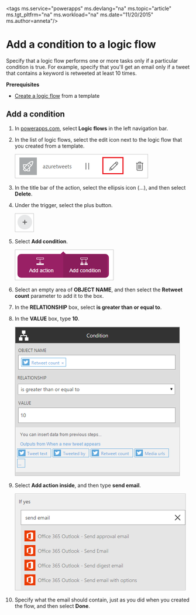 <properties
    pageTitle="Add a condition to a logic flow | Microsoft PowerApps"
    description="Specify that a logic flow performs one or more tasks only if a particular condition is true."
    services=""
    suite="powerapps"
    documentationCenter="na"
    authors="aftowen"
    manager="erikre"
    editor=""
    tags=""/>

<tags
   ms.service="powerapps"
   ms.devlang="na"
   ms.topic="article"
   ms.tgt_pltfrm="na"
   ms.workload="na"
   ms.date="11/20/2015"
   ms.author=anneta"/>

# Add a condition to a logic flow #

Specify that a logic flow performs one or more tasks only if a particular condition is true. For example, specify that you'll get an email only if a tweet that contains a keyword is retweeted at least 10 times.

**Prerequisites**

- [Create a logic flow](get-started-logic-template.md) from a template

## Add a condition ##

1. In [powerapps.com](http://go.microsoft.com/fwlink/?LinkId=708209), select **Logic flows** in the left navigation bar.

1. In the list of logic flows, select the edit icon next to the logic flow that you created from a template.

    ![Icon to edit the azuretweets flow](./media/add-a-condition/edit-flow.png)

1. In the title bar of the action, select the ellipsis icon (...), and then select **Delete**.

1. Under the trigger, select the plus button.

    ![Icon to add an action or a condition](./media/add-a-condition/plus-button.png)

1. Select **Add condition**.

    ![Condition button](./media/add-a-condition/add-condition.png)

1. Select an empty area of **OBJECT NAME**, and then select the **Retweet count** parameter to add it to the box.

1. In the **RELATIONSHIP** box, select **is greater than or equal to**.

1. In the **VALUE** box, type **10**.

    ![The OBJECT NAME box with a parameter in it](./media/add-a-condition/specify-condition.png)

1. Select **Add action inside**, and then type **send email**.

    ![Add action inside](./media/add-a-condition/ifyes.png)

1. Specify what the email should contain, just as you did when you created the flow, and then select **Done**.
